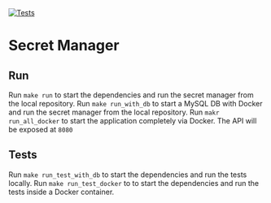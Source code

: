 <a href="https://github.com/SENERGY-Platform/mgw-secret-manager/actions/workflows/test.yml" rel="nofollow">
        <img src="https://github.com/SENERGY-Platform/mgw-secret-manager/actions/workflows/test.yml/badge.svg" alt="Tests" />
</a>

# Secret Manager
## Run 
Run `make run` to start the dependencies and run the secret manager from the local repository.
Run `make run_with_db` to start a MySQL DB with Docker and run the secret manager from the local repository.
Run `makr run_all_docker` to start the application completely via Docker. The API will be exposed at `8080`

## Tests
Run `make run_test_with_db` to start the dependencies and run the tests locally.
Run `make run_test_docker` to to start the dependencies and run the tests inside a Docker container.
